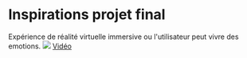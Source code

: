 #  Inspirations projet final
Expérience de réalité virtuelle
immersive ou  l'utilisateur peut vivre des emotions.
![](https://www.mcgilltribune.com/wp-content/uploads/2021/03/carne-y-arena-variety.com_.jpeg)
[Vidéo](https://youtu.be/zF-focK30WE)
